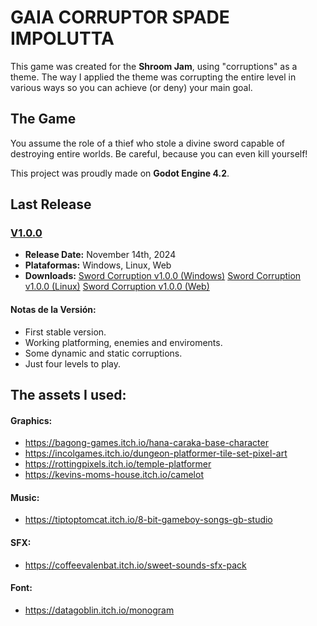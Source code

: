 # GAIA CORRUPTOR SPADE IMPOLUTTA

This game was created for the **Shroom Jam**, using "corruptions" as a theme. The way I applied the theme was corrupting the entire level in various ways so you can achieve (or deny) your main goal.

## The Game

You assume the role of a thief who stole a divine sword capable of destroying entire worlds. Be careful, because you can even kill yourself!

This project was proudly made on **Godot Engine 4.2**.

## Last Release

### [V1.0.0](https://github.com/swksoft/sword_corruption/releases/tag/v1.0.0)
- **Release Date:** November 14th, 2024
- **Plataformas:** Windows, Linux, Web
- **Downloads:**
    [Sword Corruption v1.0.0 (Windows)](https://github.com/swksoft/sword_corruption/releases/download/v1.0.0/spada_win.zip)
    [Sword Corruption v1.0.0 (Linux)](https://github.com/swksoft/sword_corruption/releases/download/v1.0.0/spada_win.zip)
    [Sword Corruption v1.0.0 (Web)](https://swksoft.itch.io/gaia-corruptor-spada-impolutta)

#### Notas de la Versión:
- First stable version.
- Working platforming, enemies and enviroments.
- Some dynamic and static corruptions.
- Just four levels to play.

## The assets I used:

#### Graphics:
- https://bagong-games.itch.io/hana-caraka-base-character
- https://incolgames.itch.io/dungeon-platformer-tile-set-pixel-art
- https://rottingpixels.itch.io/temple-platformer
- https://kevins-moms-house.itch.io/camelot
#### Music:
- https://tiptoptomcat.itch.io/8-bit-gameboy-songs-gb-studio
#### SFX:
- https://coffeevalenbat.itch.io/sweet-sounds-sfx-pack
#### Font:
- https://datagoblin.itch.io/monogram

